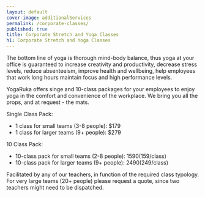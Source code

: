 ```yaml
---
layout: default
cover-image: additionalServices
permalink: /corporate-classes/
published: true
title: Corporate Stretch and Yoga Classes
h1: Corporate Stretch and Yoga Classes
---
```


<section markdown="1" class="Longform Longform--blogpost">
The bottom line of yoga is thorough mind-body balance, thus yoga at your office is guaranteed to increase creativity and productivity, decrease stress levels, reduce absenteeism, improve health and wellbeing, help employees that work long hours maintain focus and high performance levels.

YogaRuka offers singe and 10-class packages for your employees to enjoy yoga in the comfort and convenience of the workplace. We bring you all the props, and at request - the mats.

Single Class Pack:

- 1 class for small teams (3-8 people): $179
- 1 class for larger teams (9+ people): $279


10 Class Pack:

- 10-class pack for small teams (2-8 people): $1590 ($159/class)
- 10-class pack for larger teams (9+ people): $2490 ($249/class)

Facilitated by any of our teachers, in function of the required class typology. For very large teams (20+ people) please request a quote, since two teachers might need to be dispatched.
</section>